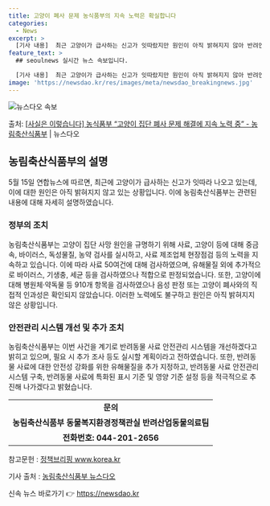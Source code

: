 ```yaml
---
title: 고양이 폐사 문제 농식품부의 지속 노력은 확실합니다
categories:
  - News
excerpt: >
  [기사 내용]  최근 고양이가 급사하는 신고가 잇따랐지만 원인이 아직 밝혀지지 않아 반려인들이 불안에 떨고 …
feature_text: >
  ## seoulnews 실시간 뉴스 속보입니다.

  [기사 내용]  최근 고양이가 급사하는 신고가 잇따랐지만 원인이 아직 밝혀지지 않아 반려인들이 불안에 떨고 …
image: 'https://newsdao.kr/res/images/meta/newsdao_breakingnews.jpg'
---
```


![뉴스다오 속보](https://newsdao.kr/res/images/meta/newsdao_breakingnews.jpg)

<p>출처: <a href="https://newsdao.kr/3841" rel="dofollow">[사실은 이렇습니다] 농식품부 “고양이 집단 폐사 문제 해결에 지속 노력 중” - 농림축산식품부</a> | 뉴스다오</p>

<h2 data-ke-size="size26">농림축산식품부의 설명</h2>
<p data-ke-size="size16">5월 15일 연합뉴스에 따르면, 최근에 고양이가 급사하는 신고가 잇따라 나오고 있는데, 이에 대한 원인은 아직 밝혀지지 않고 있는 상황입니다. 이에 농림축산식품부는 관련된 내용에 대해 자세히 설명하였습니다.</p>

<h3>정부의 조치</h3>
<p data-ke-size="size16">농림축산식품부는 고양이 집단 사망 원인을 규명하기 위해 사료, 고양이 등에 대해 중금속, 바이러스, 독성물질, 농약 검사를 실시하고, 사료 제조업체 현장점검 등의 노력을 지속하고 있습니다. 이에 따라 사료 50여건에 대해 검사하였으며, 유해물질 외에 추가적으로 바이러스, 기생충, 세균 등을 검사하였으나 적합으로 판정되었습니다. 또한, 고양이에 대해 병원체·약독물 등 910개 항목을 검사하였으나 음성 판정 또는 고양이 폐사와의 직접적 인과성은 확인되지 않았습니다. 이러한 노력에도 불구하고 원인은 아직 밝혀지지 않은 상황입니다. </p>

<h3>안전관리 시스템 개선 및 추가 조치</h3>
<p data-ke-size="size16">농림축산식품부는 이번 사건을 계기로 반려동물 사료 안전관리 시스템을 개선하겠다고 밝히고 있으며, 필요 시 추가 조사 등도 실시할 계획이라고 전하였습니다. 또한, 반려동물 사료에 대한 안전성 강화를 위한 유해물질을 추가 지정하고, 반려동물 사료 안전관리 시스템 구축, 반려동물 사료에 특화된 표시 기준 및 영양 기준 설정 등을 적극적으로 추진해 나가겠다고 밝혔습니다.</p>

<table>
  <tr>
    <td style="text-align: center; height: 17px;"><b>문의</b></td>
  </tr>
  <tr>
    <td style="text-align: center; height: 17px;"><b>농림축산식품부 동물복지환경정책관실 반려산업동물의료팀</b></td>
  </tr>
  <tr>
    <td style="text-align: center; height: 17px;"><b>전화번호: 044-201-2656</b></td>
  </tr>
</table>

<p data-ke-size="size16">참고문헌 : <a href="https://newsdao.kr/3841">정책브리핑 www.korea.kr</a></p>
<p data-ke-size="size16">기사 출처 : <a href="https://newsdao.kr/3841">농림축산식품부 뉴스다오</a></p> 

신속 뉴스 바로가기 👉 <a href="https://newsdao.kr" rel="dofollow">https://newsdao.kr</a>


